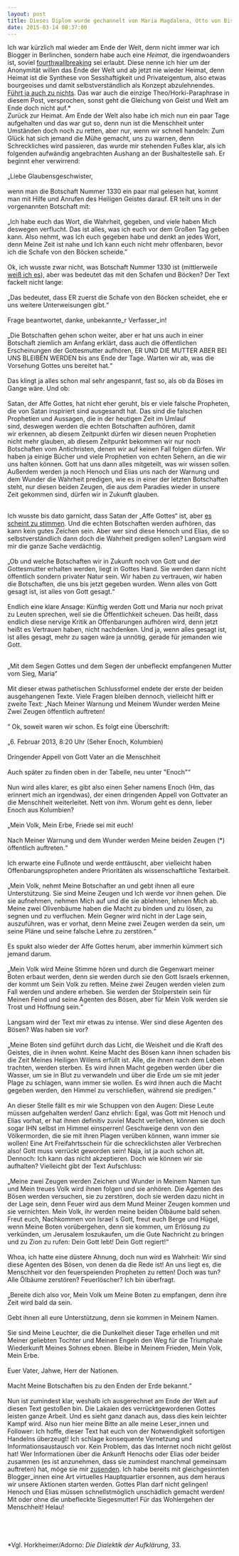 ```yaml
---
layout: post
title: Dieses Diplom wurde gechannelt von Maria Magdalena, Otto von Bismarck und Baphomet
date: 2015-03-14 08:37:00
---
```


Ich war kürzlich mal wieder am Ende der Welt, denn nicht immer war ich Blogger in Berlinchen, sondern habe auch eine *Heimat*, die irgendwoanders ist, soviel [fourthwallbreaking](https://de.wikipedia.org/wiki/Vierte_Wand#Durchbrechung_der_vierten_Wand_.E2.80.93_narrative_Metalepse) sei erlaubt. Diese nenne ich hier um der Anonymität willen das Ende der Welt und ab jetzt nie wieder Heimat, denn Heimat ist die Synthese von Sesshaftigkeit und Privateigentum, also etwas bourgeoises und damit selbstverständlich als Konzept abzulehnendes. [Führt ja auch zu nichts](https://de.wikipedia.org/wiki/V%C3%B6lkisch). Das war auch die einzige Theo/Horki-Paraphrase in diesem Post, versprochen, sonst geht die Gleichung von Geist und Welt am Ende doch nicht auf.\*<br> Zurück zur Heimat. Am Ende der Welt also habe ich mich nun ein paar Tage aufgehalten und das war gut so, denn nun ist die Menschheit unter Umständen doch noch zu retten, aber nur, wenn wir schnell handeln: Zum Glück hat sich jemand die Mühe gemacht, uns zu warnen, denn Schreckliches wird passieren, das wurde mir stehenden Fußes klar, als ich folgenden aufwändig angebrachten Aushang an der Bushaltestelle sah. Er beginnt eher verwirrend:<br><br>
„Liebe Glaubensgeschwister,<br><br>
wenn man die Botschaft Nummer 1330 ein paar mal gelesen hat, kommt man mit Hilfe und Anrufen des Heiligen Geistes darauf. ER teilt uns in der vorgenannten Botschaft mit:<br><br>
„Ich habe euch das Wort, die Wahrheit, gegeben, und viele haben Mich deswegen verflucht. Das ist alles, was ich euch vor dem Großen Tag geben kann. Also nehmt, was Ich euch gegeben habe und denkt an jedes Wort, denn Meine Zeit ist nahe und Ich kann euch nicht mehr offenbaren, bevor ich die Schafe von den Böcken scheide.”<br><br>
Ok, ich wusste zwar nicht, was Botschaft Nummer 1330 ist (mittlerweile [weiß ich es](http://www.dasbuchderwahrheit.de/botschaften/2015/1330.htm)), aber was bedeutet das mit den Schafen und Böcken? Der Text fackelt nicht lange:<br><br>
„Das bedeutet, dass ER zuerst die Schafe von den Böcken scheidet, ehe er uns weitere Unterweisungen gibt.“<br><br>
Frage beantwortet, danke, unbekannte\_r Verfasser\_in!<br><br>
 „Die Botschaften gehen schon weiter, aber er hat uns auch in einer Botschaft ziemlich am Anfang erklärt, dass auch die öffentlichen Erscheinungen der Gottesmutter aufhören, ER UND DIE MUTTER ABER BEI UNS BLEIBEN WERDEN bis ans Ende der Tage. Warten wir ab, was die Vorsehung Gottes uns bereitet hat.“<br><br>
Das klingt ja alles schon mal sehr angespannt, fast so, als ob da Böses im Gange wäre. Und ob:<br><br>
Satan, der Affe Gottes, hat nicht eher geruht, bis er viele falsche Propheten, die von Satan inspiriert sind ausgesandt hat. Das sind die falschen Prophetien und Aussagen, die in der heutigen Zeit im Umlauf sind, deswegen werden die echten Botschaften aufhören, damit wir erkennen, ab diesem Zeitpunkt dürfen wir diesen neuen Prophetien nicht mehr glauben, ab diesem Zeitpunkt bekommen wir nur noch Botschaften vom Antichristen, denen wir auf keinen Fall folgen dürfen. Wir haben ja einige Bücher und viele Prophetien von echten Sehern, an die wir uns halten können. Gott hat uns dann alles mitgeteilt, was wir wissen sollen. Außerdem werden ja noch Henoch und Elias uns nach der Warnung und dem Wunder die Wahrheit predigen, wie es in einer der letzten Botschaften steht, nur diesen beiden Zeugen, die aus dem Paradies wieder in unsere Zeit gekommen sind, dürfen wir in Zukunft glauben.<br><br>

Ich wusste bis dato garnicht, dass Satan der „Affe Gottes“ ist, aber [es scheint zu stimmen](http://kath-zdw.ch/forum/index.php?topic=678.0). Und die echten Botschaften werden aufhören, das kann kein gutes Zeichen sein. Aber wer sind diese Henoch und Elias, die so selbstverständlich dann doch die Wahrheit predigen sollen? Langsam wird mir die ganze Sache verdächtig.<br><br>
„Ob und welche Botschaften wir in Zukunft noch von Gott und der Gottesmutter erhalten werden, liegt in Gottes Hand. Sie werden dann nicht öffentlich sondern privater Natur sein. Wir haben zu vertrauen, wir haben die Botschaften, die uns bis jetzt gegeben wurden. Wenn alles von Gott gesagt ist, ist alles von Gott gesagt.“<br><br>
Endlich eine klare Ansage: Künftig werden Gott und Maria nur noch privat zu Leuten sprechen, weil sie die Öffentlichkeit scheuen. Das heißt, dass endlich diese nervige Kritik an Offenbarungen aufhören wird, denn jetzt heißt es Vertrauen haben, nicht nachdenken. Und ja, wenn alles gesagt ist, ist alles gesagt, mehr zu sagen wäre ja unnötig, gerade für jemanden wie Gott.<br><br>

„Mit dem Segen Gottes und dem Segen der unbefleckt empfangenen Mutter vom Sieg, Maria“<br><br>
Mit dieser etwas pathetischen Schlussformel endete der erste der beiden ausgehangenen Texte. Viele Fragen bleiben dennoch, vielleicht hilft er zweite Text:
„Nach Meiner Warnung und Meinem Wunder werden Meine Zwei Zeugen öffentlich auftreten!<br><br>“
Ok, soweit waren wir schon. Es folgt eine Überschrift:<br><br>
„6. Februar 2013, 8:20 Uhr (Seher Enoch, Kolumbien)<br><br>
Dringender Appell von Gott Vater an die Menschheit<br><br>
Auch später zu finden oben in der Tabelle, neu unter "Enoch"“<br><br>
Nun wird alles klarer, es gibt also einen Seher namens Enoch (Hm, das erinnert mich an irgendwas), der einen dringenden Appell von Gottvater an die Menschheit weiterleitet. Nett von ihm. Worum geht es denn, lieber Enoch aus Kolumbien?<br><br>
„Mein Volk, Mein Erbe, Friede sei mit euch!<br><br>
Nach Meiner Warnung und dem Wunder werden Meine beiden Zeugen (\*) öffentlich auftreten.“<br><br>
Ich erwarte eine Fußnote und werde enttäuscht, aber vielleicht haben Offenbarungspropheten andere Prioritäten als wissenschaftliche Textarbeit.<br><br>
„Mein Volk, nehmt Meine Botschafter an und gebt ihnen all eure Unterstützung. Sie sind Meine Zeugen und Ich werde vor ihnen gehen. Die sie aufnehmen, nehmen Mich auf und die sie ablehnen, lehnen Mich ab. Meine zwei Olivenbäume haben die Macht zu binden und zu lösen, zu segnen und zu verfluchen. Mein Gegner wird nicht in der Lage sein, auszuführen, was er vorhat, denn Meine zwei Zeugen werden da sein, um seine Pläne und seine falsche Lehre zu zerstören.“<br><br>
Es spukt also wieder der Affe Gottes herum, aber immerhin kümmert sich jemand darum.<br><br>
„Mein Volk wird Meine Stimme hören und durch die Gegenwart meiner Boten erbaut werden, denn sie werden durch sie den Gott Israels erkennen, der kommt um Sein Volk zu retten. Meine zwei Zeugen werden vielen zum Fall werden und andere erheben. Sie werden der Stolperstein sein für Meinen Feind und seine Agenten des Bösen, aber für Mein Volk werden sie Trost und Hoffnung sein.“<br><br>
Langsam wird der Text mir etwas zu intense. Wer sind diese Agenten des Bösen? Was haben sie vor?<br><br>
„Meine Boten sind geführt durch das Licht, die Weisheit und die Kraft des Geistes, die in ihnen wohnt. Keine Macht des Bösen kann ihnen schaden bis die Zeit Meines Heiligen Willens erfüllt ist. Alle, die ihnen nach dem Leben trachten, werden sterben. Es wird ihnen Macht gegeben werden über die Wasser, um sie in Blut zu verwandeln und über die Erde um sie mit jeder Plage zu schlagen, wann immer sie wollen. Es wird ihnen auch die Macht gegeben werden, den Himmel zu verschließen, während sie predigen.“<br><br>
An dieser Stelle fällt es mir wie Schuppen von den Augen: Diese Leute müssen aufgehalten werden! Ganz ehrlich: Egal, was Gott mit Henoch und Elias vorhat, er hat ihnen definitiv zuviel Macht verliehen, können sie doch sogar IHN selbst im Himmel einsperren! Geschweige denn von den Völkermorden, die sie mit ihren Plagen verüben können, wann immer sie wollen! Eine Art Freifahrtsschein für die schrecklichsten aller Verbrechen also! Gott muss verrückt geworden sein! Naja, ist ja auch schon alt. Dennoch: Ich kann das nicht akzeptieren. Doch wie können wir sie aufhalten? Vielleicht gibt der Text Aufschluss:<br><br>
„Meine zwei Zeugen werden Zeichen und Wunder in Meinem Namen tun und Mein treues Volk wird ihnen folgen und sie anhören. Die Agenten des Bösen werden versuchen, sie zu zerstören, doch sie werden dazu nicht in der Lage sein, denn Feuer wird aus dem Mund Meiner Zeugen kommen und sie vernichten. Mein Volk, ihr werden meine beiden Ölbäume bald sehen. Freut euch, Nachkommen von Israel´s Gott, freut euch Berge und Hügel, wenn Meine Boten vorübergehen, denn sie kommen, um Erlösung zu verkünden, um Jerusalem loszukaufen, um die Gute Nachricht zu bringen und zu Zion zu rufen: Dein Gott lebt! Dein Gott regiert!“<br><br>
Whoa, ich hatte eine düstere Ahnung, doch nun wird es Wahrheit: Wir sind diese Agenten des Bösen, von denen da die Rede ist! An uns liegt es, die Menschheit vor den feuerspeienden Propheten zu retten! Doch was tun? Alle Ölbäume zerstören? Feuerlöscher? Ich bin überfragt.<br><br>
„Bereite dich also vor, Mein Volk um Meine Boten zu empfangen, denn ihre Zeit wird bald da sein.<br><br>
Gebt ihnen all eure Unterstützung, denn sie kommen in Meinem Namen.<br><br>
Sie sind Meine Leuchter, die die Dunkelheit dieser Tage erhellen und mit Meiner geliebten Tochter und Meinen Engeln den Weg für die Triumphale Wiederkunft Meines Sohnes ebnen. Bleibe in Meinem Frieden, Mein Volk, Mein Erbe.<br><br>
Euer Vater, Jahwe, Herr der Nationen.<br><br>
Macht Meine Botschaften bis zu den Enden der Erde bekannt.“<br><br>
Nun ist zumindest klar, weshalb ich ausgerechnet am Ende der Welt auf diesen Text gestoßen bin. Die Lakaien des verrücktgewordenen Gottes leisten ganze Arbeit. Und es sieht ganz danach aus, dass dies kein leichter Kampf wird. Also nun hier meine Bitte an alle meine Leser\_innen und Follower: Ich hoffe, dieser Text hat euch von der Notwendigkeit sofortigen Handelns überzeugt! Ich schlage konsequente Vernetzung und Informationsaustausch vor. Kein Problem, das das Internet noch nicht gelöst hat! Wer Informationen über die Ankunft Henochs oder Elias oder beider zusammen (es ist anzunehmen, dass sie zumindest manchmal gemeinsam auftreten) hat, möge sie mir [zusenden](mailto:korruption@gmx.de). Ich habe bereits mit gleichgesinnten Blogger\_innen eine Art virtuelles Hauptquartier ersonnen, aus dem heraus wir unsere Aktionen starten werden. Gottes Plan darf nicht gelingen! Henoch und Elias müssen schnellstmöglich unschädlich gemacht werden! Mit oder ohne die unbefleckte Siegesmutter! Für das Wohlergehen der Menschheit! Helau!<br><br><br><br><br>                \*Vgl. Horkheimer/Adorno: *Die Dialektik der Aufklärung*, 33.
